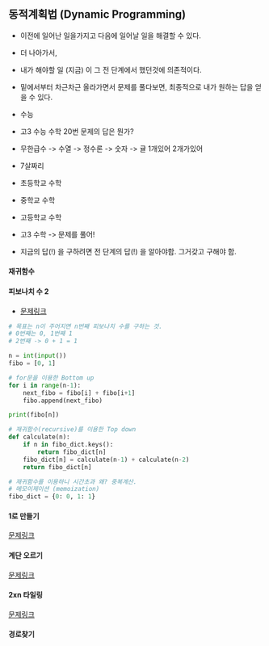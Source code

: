 ## 동적계획법 (Dynamic Programming)
- 이전에 일어난 일을가지고 다음에 일어날 일을 해결할 수 있다.
- 더 나아가서,
- 내가 해야할 일 (지금) 이 그 전 단계에서 했던것에 의존적이다.
- 밑에서부터 차근차근 올라가면서 문제를 풀다보면, 최종적으로 내가 원하는 답을 얻을 수 있다.
- 수능
- 고3 수능 수학 20번 문제의 답은 뭔가?
- 무한급수 -> 수열 -> 정수론 -> 숫자 -> 귤 1개있어 2개가있어
- 7살짜리
- 초등학교 수학
- 중학교 수학
- 고등학교 수학
- 고3 수학 -> 문제를 풀어!

- 지금의 답(!) 을 구하려면 전 단계의 답(!) 을 알아야함. 그거갖고 구해야 함.


#### 재귀함수

#### 피보나치 수 2
- [문제링크](https://www.acmicpc.net/problem/2748)
```python
# 목표는 n이 주어지면 n번째 피보나치 수를 구하는 것.
# 0번째는 0, 1번째 1
# 2번째 -> 0 + 1 = 1

n = int(input())
fibo = [0, 1]

# for문을 이용한 Bottom up
for i in range(n-1):
    next_fibo = fibo[i] + fibo[i+1]
    fibo.append(next_fibo)

print(fibo[n])

# 재귀함수(recursive)를 이용한 Top down
def calculate(n):
    if n in fibo_dict.keys():
        return fibo_dict[n]
    fibo_dict[n] = calculate(n-1) + calculate(n-2)
    return fibo_dict[n]

# 재귀함수를 이용하니 시간초과 왜? 중복계산.
# 메모이제이션 (memoization)
fibo_dict = {0: 0, 1: 1}

```

#### 1로 만들기
[문제링크](https://www.acmicpc.net/problem/1463)

#### 계단 오르기
[문제링크](https://www.acmicpc.net/problem/2579)

#### 2xn 타일링
[문제링크](https://www.acmicpc.net/problem/11726)

#### 경로찾기